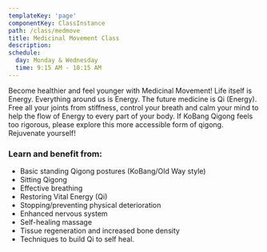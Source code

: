 ```yaml
---
templateKey: 'page'
componentKey: ClassInstance
path: /class/medmove
title: Medicinal Movement Class
description: 
schedule:
  day: Monday & Wednesday
  time: 9:15 AM - 10:15 AM
---
```

<p>Become healthier and feel younger with Medicinal Movement! Life itself is Energy. Everything around us is Energy. The future medicine is Qi (Energy). Free all your joints from stiffness, control your breath and calm your mind to help the flow of Energy to every part of your body. If KoBang Qigong feels too rigorous, please explore this more accessible form of qigong. Rejuvenate yourself!</p>

<h3>Learn and benefit from:</h3>
<ul>
  <li>Basic standing Qigong postures (KoBang/Old Way style)</li>
  <li>Sitting Qigong</li>
  <li>Effective breathing</li>
  <li>Restoring Vital Energy (Qi)</li>
  <li>Stopping/preventing physical deterioration</li>
  <li>Enhanced nervous system</li>
  <li>Self-healing massage</li>
  <li>Tissue regeneration and increased bone density</li>
  <li>Techniques to build Qi to self heal.</li>
</ul>